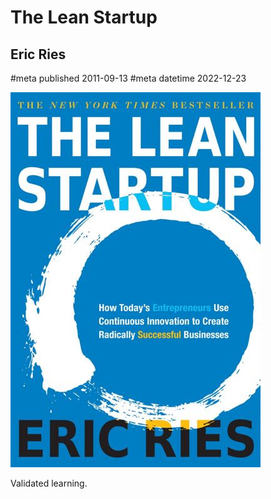 # The Lean Startup
## Eric Ries
#meta published 2011-09-13
#meta datetime 2022-12-23

![The Lean Startup](covers/the-lean-startup.jpg)

Validated learning.
